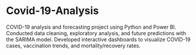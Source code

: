 # Covid-19-Analysis
COVID-19 analysis and forecasting project using Python and Power BI. Conducted data cleaning, exploratory analysis, and future predictions with the SARIMA model. Developed interactive dashboards to visualize COVID-19 cases, vaccination trends, and mortality/recovery rates.
